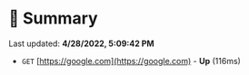 # 📖 Summary
Last updated: **4/28/2022, 5:09:42 PM**

- `GET` [https://google.com](https://google.com) - **Up** (116ms)
